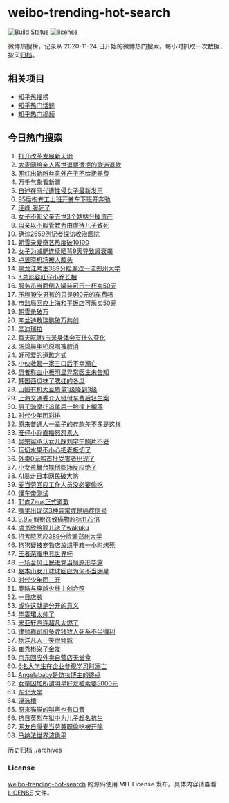 # weibo-trending-hot-search

[![Build Status](https://github.com/justjavac/weibo-trending-hot-search/workflows/ci/badge.svg?branch=master)](https://github.com/justjavac/weibo-trending-hot-search/actions)
[![license](https://img.shields.io/github/license/justjavac/weibo-trending-hot-search)](https://github.com/justjavac/weibo-trending-hot-search/blob/master/LICENSE)

微博热搜榜，记录从 2020-11-24 日开始的微博热门搜索。每小时抓取一次数据，按天[归档](./archives)。

## 相关项目

- [知乎热搜榜](https://github.com/justjavac/zhihu-trending-top-search)
- [知乎热门话题](https://github.com/justjavac/zhihu-trending-hot-questions)
- [知乎热门视频](https://github.com/justjavac/zhihu-trending-hot-video)

## 今日热门搜索

<!-- BEGIN -->
<!-- 最后更新时间 Thu Jul 24 2025 06:09:19 GMT+0800 (China Standard Time) -->

1. [打开改革发展新天地](https://s.weibo.com//weibo?q=%23%E6%89%93%E5%BC%80%E6%94%B9%E9%9D%A9%E5%8F%91%E5%B1%95%E6%96%B0%E5%A4%A9%E5%9C%B0%23&Refer=new_time)
1. [大麦网给亲人离世退票遭拒的歌迷退款](https://s.weibo.com//weibo?q=%23%E5%A4%A7%E9%BA%A6%E7%BD%91%E7%BB%99%E4%BA%B2%E4%BA%BA%E7%A6%BB%E4%B8%96%E9%80%80%E7%A5%A8%E9%81%AD%E6%8B%92%E7%9A%84%E6%AD%8C%E8%BF%B7%E9%80%80%E6%AC%BE%23&t=31&band_rank=15&Refer=top)
1. [网红出轨粉丝意外产子不给抚养费](https://s.weibo.com//weibo?q=%23%E7%BD%91%E7%BA%A2%E5%87%BA%E8%BD%A8%E7%B2%89%E4%B8%9D%E6%84%8F%E5%A4%96%E4%BA%A7%E5%AD%90%E4%B8%8D%E7%BB%99%E6%8A%9A%E5%85%BB%E8%B4%B9%23&t=31&band_rank=32&Refer=top)
1. [万千气象看新疆](https://s.weibo.com//weibo?q=%23%E4%B8%87%E5%8D%83%E6%B0%94%E8%B1%A1%E7%9C%8B%E6%96%B0%E7%96%86%23&t=31&band_rank=3&Refer=top)
1. [自述在马代遭性侵女子最新发声](https://s.weibo.com//weibo?q=%23%E8%87%AA%E8%BF%B0%E5%9C%A8%E9%A9%AC%E4%BB%A3%E9%81%AD%E6%80%A7%E4%BE%B5%E5%A5%B3%E5%AD%90%E6%9C%80%E6%96%B0%E5%8F%91%E5%A3%B0%23&t=31&band_rank=24&Refer=top)
1. [95后掏粪工上班开粪车下班开奔驰](https://s.weibo.com//weibo?q=%2395%E5%90%8E%E6%8E%8F%E7%B2%AA%E5%B7%A5%E4%B8%8A%E7%8F%AD%E5%BC%80%E7%B2%AA%E8%BD%A6%E4%B8%8B%E7%8F%AD%E5%BC%80%E5%A5%94%E9%A9%B0%23&t=31&band_rank=7&Refer=top)
1. [汪峰 服死了](https://s.weibo.com//weibo?q=%E6%B1%AA%E5%B3%B0%20%E6%9C%8D%E6%AD%BB%E4%BA%86&t=31&band_rank=4&Refer=top)
1. [女子不知父亲去世3个姑姑分掉遗产](https://s.weibo.com//weibo?q=%23%E5%A5%B3%E5%AD%90%E4%B8%8D%E7%9F%A5%E7%88%B6%E4%BA%B2%E5%8E%BB%E4%B8%963%E4%B8%AA%E5%A7%91%E5%A7%91%E5%88%86%E6%8E%89%E9%81%97%E4%BA%A7%23&t=31&band_rank=22&Refer=top)
1. [母亲以不服管教为由虐待儿子致死](https://s.weibo.com//weibo?q=%23%E6%AF%8D%E4%BA%B2%E4%BB%A5%E4%B8%8D%E6%9C%8D%E7%AE%A1%E6%95%99%E4%B8%BA%E7%94%B1%E8%99%90%E5%BE%85%E5%84%BF%E5%AD%90%E8%87%B4%E6%AD%BB%23&t=31&band_rank=35&Refer=top)
1. [确诊2659例记者探访收治医院](https://s.weibo.com//weibo?q=%23%E7%A1%AE%E8%AF%8A2659%E4%BE%8B%E8%AE%B0%E8%80%85%E6%8E%A2%E8%AE%BF%E6%94%B6%E6%B2%BB%E5%8C%BB%E9%99%A2%23&t=31&band_rank=9&Refer=top)
1. [朝雪录爱奇艺热度破10100](https://s.weibo.com//weibo?q=%23%E6%9C%9D%E9%9B%AA%E5%BD%95%E7%88%B1%E5%A5%87%E8%89%BA%E7%83%AD%E5%BA%A6%E7%A0%B410100%23&t=31&band_rank=15&Refer=top)
1. [女子为减肥连续晒背9天导致肾衰竭](https://s.weibo.com//weibo?q=%23%E5%A5%B3%E5%AD%90%E4%B8%BA%E5%87%8F%E8%82%A5%E8%BF%9E%E7%BB%AD%E6%99%92%E8%83%8C9%E5%A4%A9%E5%AF%BC%E8%87%B4%E8%82%BE%E8%A1%B0%E7%AB%AD%23&t=31&band_rank=30&Refer=top)
1. [卢昱晓机场被人敲头](https://s.weibo.com//weibo?q=%E5%8D%A2%E6%98%B1%E6%99%93%E6%9C%BA%E5%9C%BA%E8%A2%AB%E4%BA%BA%E6%95%B2%E5%A4%B4&t=31&band_rank=12&Refer=top)
1. [黑龙江考生389分捡漏双一流郑州大学](https://s.weibo.com//weibo?q=%23%E9%BB%91%E9%BE%99%E6%B1%9F%E8%80%83%E7%94%9F389%E5%88%86%E6%8D%A1%E6%BC%8F%E5%8F%8C%E4%B8%80%E6%B5%81%E9%83%91%E5%B7%9E%E5%A4%A7%E5%AD%A6%23&t=31&band_rank=5&Refer=top)
1. [K总形容旺仔小乔长相](https://s.weibo.com//weibo?q=%23K%E6%80%BB%E5%BD%A2%E5%AE%B9%E6%97%BA%E4%BB%94%E5%B0%8F%E4%B9%94%E9%95%BF%E7%9B%B8%23&t=31&band_rank=13&Refer=top)
1. [服务员当面倒入罐装可乐一杯卖50元](https://s.weibo.com//weibo?q=%23%E6%9C%8D%E5%8A%A1%E5%91%98%E5%BD%93%E9%9D%A2%E5%80%92%E5%85%A5%E7%BD%90%E8%A3%85%E5%8F%AF%E4%B9%90%E4%B8%80%E6%9D%AF%E5%8D%9650%E5%85%83%23&t=31&band_rank=8&Refer=top)
1. [压垮19岁男孩的只是910元的车费吗](https://s.weibo.com//weibo?q=%23%E5%8E%8B%E5%9E%AE19%E5%B2%81%E7%94%B7%E5%AD%A9%E7%9A%84%E5%8F%AA%E6%98%AF910%E5%85%83%E7%9A%84%E8%BD%A6%E8%B4%B9%E5%90%97%23&t=31&band_rank=31&Refer=top)
1. [市监局回应上海和平饭店可乐卖50元](https://s.weibo.com//weibo?q=%23%E5%B8%82%E7%9B%91%E5%B1%80%E5%9B%9E%E5%BA%94%E4%B8%8A%E6%B5%B7%E5%92%8C%E5%B9%B3%E9%A5%AD%E5%BA%97%E5%8F%AF%E4%B9%90%E5%8D%9650%E5%85%83%23&t=31&band_rank=34&Refer=top)
1. [朝雪录破万](https://s.weibo.com//weibo?q=%23%E6%9C%9D%E9%9B%AA%E5%BD%95%E7%A0%B4%E4%B8%87%23&t=31&band_rank=2&Refer=top)
1. [李兰迪敖瑞鹏破万共创](https://s.weibo.com//weibo?q=%23%E6%9D%8E%E5%85%B0%E8%BF%AA%E6%95%96%E7%91%9E%E9%B9%8F%E7%A0%B4%E4%B8%87%E5%85%B1%E5%88%9B%23&t=31&band_rank=16&Refer=top)
1. [辛迪瑞拉](https://s.weibo.com//weibo?q=%E8%BE%9B%E8%BF%AA%E7%91%9E%E6%8B%89&t=31&band_rank=18&Refer=top)
1. [每天吃1根玉米身体会有什么变化](https://s.weibo.com//weibo?q=%23%E6%AF%8F%E5%A4%A9%E5%90%831%E6%A0%B9%E7%8E%89%E7%B1%B3%E8%BA%AB%E4%BD%93%E4%BC%9A%E6%9C%89%E4%BB%80%E4%B9%88%E5%8F%98%E5%8C%96%23&t=31&band_rank=25&Refer=top)
1. [张碧晨年轮原唱被取消](https://s.weibo.com//weibo?q=%23%E5%BC%A0%E7%A2%A7%E6%99%A8%E5%B9%B4%E8%BD%AE%E5%8E%9F%E5%94%B1%E8%A2%AB%E5%8F%96%E6%B6%88%23&t=31&band_rank=21&Refer=top)
1. [好可爱的道歉方式](https://s.weibo.com//weibo?q=%E5%A5%BD%E5%8F%AF%E7%88%B1%E7%9A%84%E9%81%93%E6%AD%89%E6%96%B9%E5%BC%8F&t=31&band_rank=11&Refer=top)
1. [小伙救起一家三口后不幸溺亡](https://s.weibo.com//weibo?q=%23%E5%B0%8F%E4%BC%99%E6%95%91%E8%B5%B7%E4%B8%80%E5%AE%B6%E4%B8%89%E5%8F%A3%E5%90%8E%E4%B8%8D%E5%B9%B8%E6%BA%BA%E4%BA%A1%23&t=31&band_rank=10&Refer=top)
1. [患者称血小板明显异常医生未告知](https://s.weibo.com//weibo?q=%23%E6%82%A3%E8%80%85%E7%A7%B0%E8%A1%80%E5%B0%8F%E6%9D%BF%E6%98%8E%E6%98%BE%E5%BC%82%E5%B8%B8%E5%8C%BB%E7%94%9F%E6%9C%AA%E5%91%8A%E7%9F%A5%23&t=31&band_rank=20&Refer=top)
1. [韩国西瓜抹了腮红的冬瓜](https://s.weibo.com//weibo?q=%23%E9%9F%A9%E5%9B%BD%E8%A5%BF%E7%93%9C%E6%8A%B9%E4%BA%86%E8%85%AE%E7%BA%A2%E7%9A%84%E5%86%AC%E7%93%9C%23&t=31&band_rank=48&Refer=top)
1. [山姆有机大豆质量1级降到3级](https://s.weibo.com//weibo?q=%23%E5%B1%B1%E5%A7%86%E6%9C%89%E6%9C%BA%E5%A4%A7%E8%B1%86%E8%B4%A8%E9%87%8F1%E7%BA%A7%E9%99%8D%E5%88%B03%E7%BA%A7%23&t=31&band_rank=45&Refer=top)
1. [上海交通委介入错付车费后轻生案](https://s.weibo.com//weibo?q=%23%E4%B8%8A%E6%B5%B7%E4%BA%A4%E9%80%9A%E5%A7%94%E4%BB%8B%E5%85%A5%E9%94%99%E4%BB%98%E8%BD%A6%E8%B4%B9%E5%90%8E%E8%BD%BB%E7%94%9F%E6%A1%88%23&t=31&band_rank=38&Refer=top)
1. [男子骑摩托追尾后一脸撞上榴莲](https://s.weibo.com//weibo?q=%23%E7%94%B7%E5%AD%90%E9%AA%91%E6%91%A9%E6%89%98%E8%BF%BD%E5%B0%BE%E5%90%8E%E4%B8%80%E8%84%B8%E6%92%9E%E4%B8%8A%E6%A6%B4%E8%8E%B2%23&t=31&band_rank=40&Refer=top)
1. [时代少年团彩排](https://s.weibo.com//weibo?q=%E6%97%B6%E4%BB%A3%E5%B0%91%E5%B9%B4%E5%9B%A2%E5%BD%A9%E6%8E%92&t=31&band_rank=19&Refer=top)
1. [原来普通人一辈子的存款差不多是这样](https://s.weibo.com//weibo?q=%E5%8E%9F%E6%9D%A5%E6%99%AE%E9%80%9A%E4%BA%BA%E4%B8%80%E8%BE%88%E5%AD%90%E7%9A%84%E5%AD%98%E6%AC%BE%E5%B7%AE%E4%B8%8D%E5%A4%9A%E6%98%AF%E8%BF%99%E6%A0%B7&t=31&band_rank=33&Refer=top)
1. [旺仔小乔直播怒怼素人](https://s.weibo.com//weibo?q=%23%E6%97%BA%E4%BB%94%E5%B0%8F%E4%B9%94%E7%9B%B4%E6%92%AD%E6%80%92%E6%80%BC%E7%B4%A0%E4%BA%BA%23&t=31&band_rank=23&Refer=top)
1. [吴宗宪承认女儿踩刘宇宁照片不妥](https://s.weibo.com//weibo?q=%23%E5%90%B4%E5%AE%97%E5%AE%AA%E6%89%BF%E8%AE%A4%E5%A5%B3%E5%84%BF%E8%B8%A9%E5%88%98%E5%AE%87%E5%AE%81%E7%85%A7%E7%89%87%E4%B8%8D%E5%A6%A5%23&t=31&band_rank=40&Refer=top)
1. [玩切水果不小心把老板切了](https://s.weibo.com//weibo?q=%E7%8E%A9%E5%88%87%E6%B0%B4%E6%9E%9C%E4%B8%8D%E5%B0%8F%E5%BF%83%E6%8A%8A%E8%80%81%E6%9D%BF%E5%88%87%E4%BA%86&t=31&band_rank=44&Refer=top)
1. [外卖0元购首批受害者出现了](https://s.weibo.com//weibo?q=%23%E5%A4%96%E5%8D%960%E5%85%83%E8%B4%AD%E9%A6%96%E6%89%B9%E5%8F%97%E5%AE%B3%E8%80%85%E5%87%BA%E7%8E%B0%E4%BA%86%23&t=31&band_rank=36&Refer=top)
1. [小女孩舞台摔倒临场反应绝了](https://s.weibo.com//weibo?q=%23%E5%B0%8F%E5%A5%B3%E5%AD%A9%E8%88%9E%E5%8F%B0%E6%91%94%E5%80%92%E4%B8%B4%E5%9C%BA%E5%8F%8D%E5%BA%94%E7%BB%9D%E4%BA%86%23&t=31&band_rank=32&Refer=top)
1. [AI暴走日本网民破大防](https://s.weibo.com//weibo?q=AI%E6%9A%B4%E8%B5%B0%E6%97%A5%E6%9C%AC%E7%BD%91%E6%B0%91%E7%A0%B4%E5%A4%A7%E9%98%B2&t=31&band_rank=39&Refer=top)
1. [麦当劳回应工作人员没必要偷吃](https://s.weibo.com//weibo?q=%23%E9%BA%A6%E5%BD%93%E5%8A%B3%E5%9B%9E%E5%BA%94%E5%B7%A5%E4%BD%9C%E4%BA%BA%E5%91%98%E6%B2%A1%E5%BF%85%E8%A6%81%E5%81%B7%E5%90%83%23&t=31&band_rank=36&Refer=top)
1. [懂车帝测试](https://s.weibo.com//weibo?q=%E6%87%82%E8%BD%A6%E5%B8%9D%E6%B5%8B%E8%AF%95&t=31&band_rank=26&Refer=top)
1. [T1向Zeus正式道歉](https://s.weibo.com//weibo?q=%23T1%E5%90%91Zeus%E6%AD%A3%E5%BC%8F%E9%81%93%E6%AD%89%23&t=31&band_rank=17&Refer=top)
1. [嘴里出现这3种异常或是癌症信号](https://s.weibo.com//weibo?q=%23%E5%98%B4%E9%87%8C%E5%87%BA%E7%8E%B0%E8%BF%993%E7%A7%8D%E5%BC%82%E5%B8%B8%E6%88%96%E6%98%AF%E7%99%8C%E7%97%87%E4%BF%A1%E5%8F%B7%23&t=31&band_rank=50&Refer=top)
1. [9.9元假银饰致癌物超标1179倍](https://s.weibo.com//weibo?q=%239.9%E5%85%83%E5%81%87%E9%93%B6%E9%A5%B0%E8%87%B4%E7%99%8C%E7%89%A9%E8%B6%85%E6%A0%871179%E5%80%8D%23&t=31&band_rank=47&Refer=top)
1. [虞书欣给颖儿送了wakuku](https://s.weibo.com//weibo?q=%23%E8%99%9E%E4%B9%A6%E6%AC%A3%E7%BB%99%E9%A2%96%E5%84%BF%E9%80%81%E4%BA%86wakuku%23&t=31&band_rank=41&Refer=top)
1. [招考院回应389分捡漏郑州大学](https://s.weibo.com//weibo?q=%23%E6%8B%9B%E8%80%83%E9%99%A2%E5%9B%9E%E5%BA%94389%E5%88%86%E6%8D%A1%E6%BC%8F%E9%83%91%E5%B7%9E%E5%A4%A7%E5%AD%A6%23&t=31&band_rank=45&Refer=top)
1. [狗狗疑被宠物店放烘干箱一小时烤死](https://s.weibo.com//weibo?q=%23%E7%8B%97%E7%8B%97%E7%96%91%E8%A2%AB%E5%AE%A0%E7%89%A9%E5%BA%97%E6%94%BE%E7%83%98%E5%B9%B2%E7%AE%B1%E4%B8%80%E5%B0%8F%E6%97%B6%E7%83%A4%E6%AD%BB%23&t=31&band_rank=46&Refer=top)
1. [王者荣耀电竞世界杯](https://s.weibo.com//weibo?q=%23%E7%8E%8B%E8%80%85%E8%8D%A3%E8%80%80%E7%94%B5%E7%AB%9E%E4%B8%96%E7%95%8C%E6%9D%AF%23&t=31&band_rank=44&Refer=top)
1. [一场台风让民进党当局原形毕露](https://s.weibo.com//weibo?q=%23%E4%B8%80%E5%9C%BA%E5%8F%B0%E9%A3%8E%E8%AE%A9%E6%B0%91%E8%BF%9B%E5%85%9A%E5%BD%93%E5%B1%80%E5%8E%9F%E5%BD%A2%E6%AF%95%E9%9C%B2%23&t=31&band_rank=31&Refer=top)
1. [赵本山女儿球球回应为何不当明星](https://s.weibo.com//weibo?q=%23%E8%B5%B5%E6%9C%AC%E5%B1%B1%E5%A5%B3%E5%84%BF%E7%90%83%E7%90%83%E5%9B%9E%E5%BA%94%E4%B8%BA%E4%BD%95%E4%B8%8D%E5%BD%93%E6%98%8E%E6%98%9F%23&t=31&band_rank=48&Refer=top)
1. [时代少年团三开](https://s.weibo.com//weibo?q=%E6%97%B6%E4%BB%A3%E5%B0%91%E5%B9%B4%E5%9B%A2%E4%B8%89%E5%BC%80&t=31&band_rank=50&Refer=top)
1. [鹿晗与穿越火线主创合照](https://s.weibo.com//weibo?q=%23%E9%B9%BF%E6%99%97%E4%B8%8E%E7%A9%BF%E8%B6%8A%E7%81%AB%E7%BA%BF%E4%B8%BB%E5%88%9B%E5%90%88%E7%85%A7%23&t=31&band_rank=27&Refer=top)
1. [一日店长](https://s.weibo.com//weibo?q=%E4%B8%80%E6%97%A5%E5%BA%97%E9%95%BF&t=31&band_rank=29&Refer=top)
1. [或许这就是分开的意义](https://s.weibo.com//weibo?q=%E6%88%96%E8%AE%B8%E8%BF%99%E5%B0%B1%E6%98%AF%E5%88%86%E5%BC%80%E7%9A%84%E6%84%8F%E4%B9%89&t=31&band_rank=43&Refer=top)
1. [毕雯珺太帅了](https://s.weibo.com//weibo?q=%23%E6%AF%95%E9%9B%AF%E7%8F%BA%E5%A4%AA%E5%B8%85%E4%BA%86%23&t=31&band_rank=28&Refer=top)
1. [宋亚轩四连超凡太燃了](https://s.weibo.com//weibo?q=%23%E5%AE%8B%E4%BA%9A%E8%BD%A9%E5%9B%9B%E8%BF%9E%E8%B6%85%E5%87%A1%E5%A4%AA%E7%87%83%E4%BA%86%23&t=31&band_rank=49&Refer=top)
1. [律师称司机多收钱致人死系不当得利](https://s.weibo.com//weibo?q=%23%E5%BE%8B%E5%B8%88%E7%A7%B0%E5%8F%B8%E6%9C%BA%E5%A4%9A%E6%94%B6%E9%92%B1%E8%87%B4%E4%BA%BA%E6%AD%BB%E7%B3%BB%E4%B8%8D%E5%BD%93%E5%BE%97%E5%88%A9%23&t=31&band_rank=27&Refer=top)
1. [杨洋凡人一笑很倾城](https://s.weibo.com//weibo?q=%E6%9D%A8%E6%B4%8B%E5%87%A1%E4%BA%BA%E4%B8%80%E7%AC%91%E5%BE%88%E5%80%BE%E5%9F%8E&t=31&band_rank=50&Refer=top)
1. [崔秀彬染了金发](https://s.weibo.com//weibo?q=%23%E5%B4%94%E7%A7%80%E5%BD%AC%E6%9F%93%E4%BA%86%E9%87%91%E5%8F%91%23&t=31&band_rank=41&Refer=top)
1. [京东回应外卖自营店无堂食](https://s.weibo.com//weibo?q=%23%E4%BA%AC%E4%B8%9C%E5%9B%9E%E5%BA%94%E5%A4%96%E5%8D%96%E8%87%AA%E8%90%A5%E5%BA%97%E6%97%A0%E5%A0%82%E9%A3%9F%23&t=31&band_rank=50&Refer=top)
1. [6名大学生在企业参观学习时溺亡](https://s.weibo.com//weibo?q=%236%E5%90%8D%E5%A4%A7%E5%AD%A6%E7%94%9F%E5%9C%A8%E4%BC%81%E4%B8%9A%E5%8F%82%E8%A7%82%E5%AD%A6%E4%B9%A0%E6%97%B6%E6%BA%BA%E4%BA%A1%23&t=31&band_rank=1&Refer=top)
1. [Angelababy是仿妆博主的终点](https://s.weibo.com//weibo?q=%23Angelababy%E6%98%AF%E4%BB%BF%E5%A6%86%E5%8D%9A%E4%B8%BB%E7%9A%84%E7%BB%88%E7%82%B9%23&t=31&band_rank=42&Refer=top)
1. [女童因加所谓明星好友被索要5000元](https://s.weibo.com//weibo?q=%23%E5%A5%B3%E7%AB%A5%E5%9B%A0%E5%8A%A0%E6%89%80%E8%B0%93%E6%98%8E%E6%98%9F%E5%A5%BD%E5%8F%8B%E8%A2%AB%E7%B4%A2%E8%A6%815000%E5%85%83%23&t=31&band_rank=35&Refer=top)
1. [东北大学](https://s.weibo.com//weibo?q=%E4%B8%9C%E5%8C%97%E5%A4%A7%E5%AD%A6&t=31&band_rank=6&Refer=top)
1. [浮选槽](https://s.weibo.com//weibo?q=%E6%B5%AE%E9%80%89%E6%A7%BD&t=31&band_rank=14&Refer=top)
1. [原来猫猫的叫声也有口音](https://s.weibo.com//weibo?q=%23%E5%8E%9F%E6%9D%A5%E7%8C%AB%E7%8C%AB%E7%9A%84%E5%8F%AB%E5%A3%B0%E4%B9%9F%E6%9C%89%E5%8F%A3%E9%9F%B3%23&t=31&band_rank=37&Refer=top)
1. [抗日英烈在狱中为儿子起名抗生](https://s.weibo.com//weibo?q=%23%E6%8A%97%E6%97%A5%E8%8B%B1%E7%83%88%E5%9C%A8%E7%8B%B1%E4%B8%AD%E4%B8%BA%E5%84%BF%E5%AD%90%E8%B5%B7%E5%90%8D%E6%8A%97%E7%94%9F%23&t=31&band_rank=48&Refer=top)
1. [网友自曝麦当劳兼职偷吃被开除](https://s.weibo.com//weibo?q=%23%E7%BD%91%E5%8F%8B%E8%87%AA%E6%9B%9D%E9%BA%A6%E5%BD%93%E5%8A%B3%E5%85%BC%E8%81%8C%E5%81%B7%E5%90%83%E8%A2%AB%E5%BC%80%E9%99%A4%23&t=31&band_rank=49&Refer=top)
1. [马纳法世界波绝平](https://s.weibo.com//weibo?q=%23%E9%A9%AC%E7%BA%B3%E6%B3%95%E4%B8%96%E7%95%8C%E6%B3%A2%E7%BB%9D%E5%B9%B3%23&t=31&band_rank=50&Refer=top)

<!-- END -->

历史归档 [./archives](./archives)

### License

[weibo-trending-hot-search](https://github.com/justjavac/weibo-trending-hot-search) 的源码使用 MIT License
发布。具体内容请查看 [LICENSE](./LICENSE) 文件。
